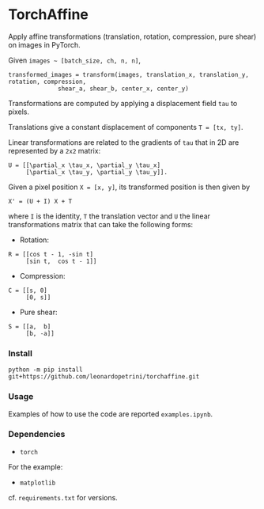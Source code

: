 # TorchAffine
Apply affine transformations (translation, rotation, compression, pure shear) on images in PyTorch.

Given `images ~ [batch_size, ch, n, n]`,
```
transformed_images = transform(images, translation_x, translation_y, rotation, compression,
              shear_a, shear_b, center_x, center_y)
```

Transformations are computed by applying a displacement field `tau` to pixels.

Translations give a constant displacement of components `T = [tx, ty]`.
 
Linear transformations are related to the gradients of `tau` that in 2D are represented by a `2x2` matrix:
```
U = [[\partial_x \tau_x, \partial_y \tau_x]
     [\partial_x \tau_y, \partial_y \tau_y]].
```
Given a pixel position `X = [x, y]`, its transformed position is then given by
```
X' = (U + I) X + T
```
where `I` is the identity, `T` the translation vector and `U` the linear transformations matrix that can take the following forms: 
- Rotation:
```
R = [[cos t - 1, -sin t]
     [sin t,  cos t - 1]]
```
- Compression:
```
C = [[s, 0]
     [0, s]]
```
- Pure shear:
```
S = [[a,  b]
     [b, -a]]
```

### Install
```
python -m pip install git+https://github.com/leonardopetrini/torchaffine.git
```
### Usage
Examples of how to use the code are reported `examples.ipynb`.
### Dependencies
- `torch`

For the example:
- `matplotlib`

cf. `requirements.txt` for versions.